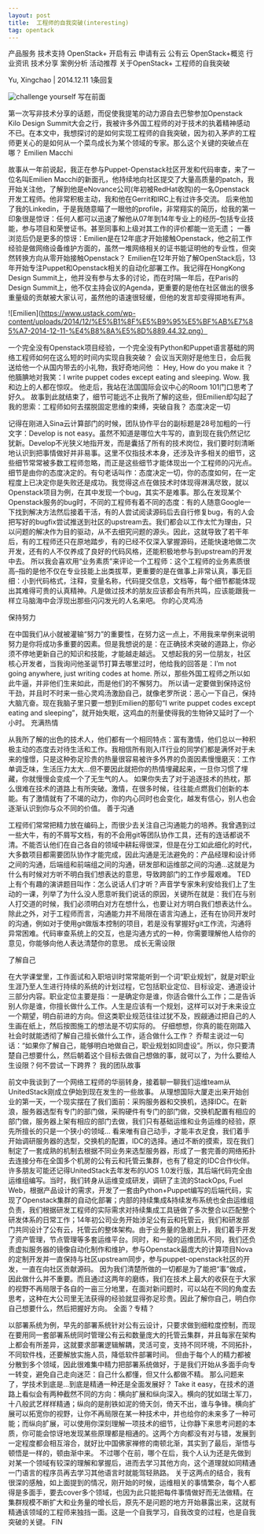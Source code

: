 ```yaml
---
layout: post
title:  工程师的自我突破(interesting)
tag: opentack 
---
```



产品服务
技术支持
OpenStack+
开启有云
申请有云 公有云
OpenStack+概览
行业资讯
技术分享
案例分析
活动推荐
关于OpenStack+
工程师的自我突破

Yu, Xingchao	 | 2014.12.11	 1条回复

![challenge yourself](https://www.ustack.com/wp-content/uploads/2014/12/%E5%B1%8F%E5%B9%95%E5%BF%AB%E7%85%A7-2014-12-11-%E4%B8%8A%E5%8D%889.50.26.png)
写在前面

第一次写非技术分享的话题，而促使我提笔的动力源自去巴黎参加Openstack Kilo Design Summit大会之行，我被许多外国工程师的对于技术的执着精神感动不已。在本文中，我想探讨的是如何实现工程师的自我突破，因为初入茅庐的工程师更关心的是如何从一个菜鸟成长为某个领域的专家。那么这个关键的突破点在哪？
Emilien Macchi

故事从一年前说起，我正在参与Puppet-Openstack社区开发和代码审查，来了一位名叫Emilien Macchi的新面孔，他持续地向社区提交了大量高质量的patch，我开始关注他，了解到他是eNovance公司(年初被RedHat收购)的一名Openstack开发工程师。他非常积极主动，我和他在Gerrit和IRC上有过许多交流。
后来他加了我的Linkedin，于是我随意瞄了一眼他的profile，非常翔实的简历，给我的第一印象很是惊讶：任何人都可以迅速了解他从07年到14年专业上的经历–包括专业技能，参与项目和荣誉证书。甚至同事和上级对其工作的评价都能一览无遗；
一番浏览后仍是更多的惊讶：Emilien是在12年底才开始接触Openstack，他之前工作经验是做网络设备维护方面的，虽然一堆网络相关的证书能证明他的专业性，但突然转换方向从零开始接触Openstack？
Emilien在12年开始了解OpenStack后，13年开始专注Puppet和Openstack相关的自动化部署工作。我记得在HongKong Design Summit上，他并没有参与太多的讨论，而在时隔一年后，在Paris的Design Summit上，他不仅主持会议的Agenda，更重要的是他在社区做出的很多重量级的贡献被大家认可，虽然他的语速很轻缓，但他的发言却变得掷地有声。

![Emilien](https://www.ustack.com/wp-content/uploads/2014/12/%E5%B1%8F%E5%B9%95%E5%BF%AB%E7%85%A7-2014-12-11-%E4%B8%8A%E5%8D%889.44.32.png）

一个完全没有Openstack项目经验，一个完全没有Python和Puppet语言基础的网络工程师如何在这么短的时间内实现自我突破？
会议当天刚好是他生日，会后我送给他一个从国内带去的小礼物，我好奇地问他 ： Hey, How do you make it ？
他腼腆地对我笑：I write puppet codes except eating and sleeping.
Wow.  我和边上的人都在惊叹。
他走后，我站在法国国际会议中心的Room 101门口思考了好久。
故事到此就结束了，细节可能远不止我所了解的这些，但Emilien却勾起了我的思索：工程师如何去摆脱固定思维的束缚，突破自我？
态度决定一切

记得在刚进入Sina云计算部门的时候，团队协作平台的副标题是28号加粗的一行文字：Develop is not easy。虽然不知道是哪位大牛写的，直到现在我仍然记忆犹新。Develop不光狭义地指开发，而是囊括了所有的技术岗位，我们要时刻清晰地认识到把事情做好并非易事。这里不仅指技术本身，还涉及许多相关的细节，这些细节常常被多数工程师忽略，而正是这些细节才能体现出一个工程师的闪光点。
细节是由你的态度决定的。有句老话叫作：态度决定一切，你的态度如何，在一定程度上已决定你是失败还是成功。我觉得这点在做技术时体现得淋漓尽致，就以Openstack项目为例，在其中发现一个bug，其实不是难事。那么在发现某个Openstack服务的bug时，不同的工程师有着不同的态度：有的人随意Google一下找到解决方法然后接着干活，有的人尝试阅读源码后去自行修复bug，有的人会把写好的bugfix尝试推送到社区的upstream去。我们都会以工作太忙为理由，只以问题的解决作为目的驱动，从不去细究问题的源头。因此，这就导致了若干年后，有的工程师还只在原地踏步，有的已经不仅深入掌握源码，还能快速地做二次开发，还有的人不仅养成了良好的代码风格，还能积极地参与到upstream的开发中去。
所以我会喜欢用“业务素质”来评论一个工程师：这个工程师的业务素质很高–指的是他不仅在专业技能上出类拔萃，更重要的是在做事上非常认真，事无巨细：小到代码格式，注释，变量名称，代码提交信息，文档等，每个细节都能体现出其难得可贵的认真精神。凡是做过技术的朋友应该都会有所共鸣，应该能跟我一样立马脑海中会浮现出那些闪闪发光的人名来吧。
你的心灵鸡汤

保持努力

在中国我们从小就被灌输“努力”的重要性，在努力这一点上，不用我来举例来说明努力是你将成功多重要的因素。但是我想说的是：在正确技术突破的道路上，你必须不停地更新自己的知识和技能，才能越走越远。
又想起我的另一位朋友，社区核心开发者，当我询问他圣诞节打算去哪里过时，他给我的回答是：I’m not going anywhere, just writing codes at home. 所以，那些外国工程师之所以如此牛逼，并非他们生来如此，而是他们的不懈努力。
所以请一定要做到保持这份干劲，并且时不时来一些心灵鸡汤激励自己，就像老罗所说：恶心一下自己，保持大脑亢奋。现在我脑子里只要一想到Emilien的那句“I write puppet codes except eating and sleeping”，就开始失眠，这鸡血的剂量使得我的生物钟又延时了一个小时。
充满热情

从我所了解的出色的技术人，他们都有一个相同特点：富有激情，他们总以一种积极主动的态度去对待生活和工作。我相信所有刚入IT行业的同学们都是满怀对于未来的憧憬，只是这种弥足珍贵的热量很容易被许多外界的负面因素慢慢磨灭：工作单调乏味，生活压力太大…但不要因此就把你的热情埋藏起来，一旦你习惯了埋藏，你就慢慢会变成一个了无生气的人。
如果你失去了对于追逐技术的热枕，那么很难在技术的道路上有所突破。激情，在很多时候，往往能点燃我们创新的本能。有了激情就有了不竭的动力，你的内心同时也会变化，越发有信心，别人也会逐渐认识到你与众不同的价值。
善于沟通

工程师们常常把精力放在编码上，而很少去关注自己沟通能力的培养。我曾遇到过一些大牛，有的不屑写文档，有的不会用git等团队协作工具，还有的连话都说不清。不能否认他们在自己各自的领域中耕耘得很深，但是在分工如此细化的时代，大多数项目都需要团队协作才能完成，因此沟通是无法避免的：产品经理和设计师之间的沟通，后端组和前端组之间的沟通，研发部和运维部之间的沟通…这就是为什么有时候对方听不明白我们想表达的意思，导致跨部门的工作步履艰难。
TED上有个有趣的演讲题目叫作：怎么说话人们才听？声音学专家朱利安给我们上了生动的一课，列举了为什么没人愿意听我们说话的原因，关键所在就是：我们在与别人打交道的时候，我们必须明白对方在想什么，也要让对方明白我们想表达什么。
除此之外，对于工程师而言，沟通能力并不局限在语言沟通上，还有在协同开发时的沟通，例如对于使用git做版本控制的项目，若是没有掌握好git工作流，沟通将异常困难。代码审查系统上的交互，也是沟通方式的一种，你需要理解他人给你的意见，你能够向他人表达清楚你的意思。
成长无需设限

了解自己

在大学课堂里，工作面试和入职培训时常常能听到一个词“职业规划”，就是对职业生涯乃至人生进行持续的系统的计划过程，它包括职业定位、目标设定、通道设计三部分内容。职业定位主要是指：一是确定你是谁，你适合做什么工作；二是告诉别人你是谁，你擅长做什么工作。人生是应该有一个规划，这样可以对于未来设立一个期望，明白前进的方向。但这类职业规范往往过犹不及，觊觎通过把自己的人生画在纸上，然后按图施工的想法是不切实际的。
仔细想想，你真的能在刚踏入社会时就能透彻了解自己擅长做什么工作，适合做什么工作？
乔帮主说过一句话：“如果你了解自己，能够明白地做自己，职业规划如同虚设”。所以，你只要清楚自己想要什么，然后朝着这个目标去做自己想做的事，就可以了，为什么要给人生设限？何不尝试一下跨界？
我的团队故事

前文中我谈到了一个网络工程师的华丽转身，接着聊一聊我们运维team从UnitedStack刚成立伊始到现在发生的一些故事。
从理想国际大厦走出来开始创业的第一天，一个现实摆在了我们面前：采购服务器和交换机，选择IDC。在新浪，服务器选型有专门的部门做，采购硬件有专门的部门做，交换机配置有相应的部门做，服务器上架有相应的部门去做，我们只有基础运维和业务运维的经验，原先所擅长的只是一个狭小的领域…
看来唯有自己动手，才能丰衣足食，我们着手开始调研服务器的选型，交换机的配置，IDC的选择。通过不断的摸索，现在我们制定了一套成熟的机制去根据不同业务来选型服务器，形成了一套完善的网络拓扑去连接分布在全国多个机房的公有云和托管云集群，也有了稳定的IDC合作伙伴。
许多朋友可能还记得UnitedStack去年发布的UOS 1.0发行版，其后端代码完全由运维组编写。当时，我们转身从运维变成研发，调研了主流的StackOps, Fuel Web，根据产品设计的需求，开发了一套由Python+Puppet编写的后端代码，实现了Openstack集群的自动化部署；内部的持续集成&持续发布系统也全由运维组负责，我们根据研发工程师的实际需求对持续集成工具链做了多次整合以匹配整个研发体系的日常工作；14年初公司业务开始涉足公有云和托管云，我们和研发部门共同设计了公有云，托管云的整体架构。由于业务量的急剧上升，我们着手开发了资产管理，节点管理等多套运维平台。同时，和一般的运维团队不同，我们还负责虚拟服务器的镜像自动化制作和维护，参与Openstack最庞大的计算项目Nova的定制开发并一直保持与社区upstream同步，参与puppet-openstack社区的开发，一直在向社区贡献源码。
因为我们清楚所做的一切都是为了能把“事”做成，因此做什么并不重要。而且通过这两年的磨练，我们在技术上最大的收获在于大家的视野不再局限于各自的一亩三分地里，在面对新问题时，可以站在不同的角度去思考，这种在大公司里无法获得的经验就显得弥足珍贵。因此了解你自己，明白你自己想要什么，然后把握好方向。
全面？专精？

以部署系统为例，早先的部署系统针对公有云设计，只要求做到细粒度控制，而现在要用同一套部署系统同时管理公有云和数量庞大的托管云集群，并且每家在架构上都会有所差异，这就要求部署逻辑解耦，灵活可变，支持不同环境，不同拓扑，不同软件栈，还要解放实施人员，降低软件部署时间。
但由于每个人的精力都被分散到多个领域，因此很难集中精力把部署系统做好，于是我们开始从多面手向专一转变，避免自己走向迷茫：自己什么都懂，但又什么都做不精。
那么问题来了，学技术到底是…到底是精通一种还是全面发展好？
Take it easy，在技术的道路上看似会有两种截然不同的方向：横向扩展和纵向深入。横向的犹如瑞士军刀，十八般武艺样样精通；纵向的是削铁如泥的倚天剑，倚天不出，谁与争锋。横向扩展可以拓宽你的视野，让你不再局限在某一种技术中，并也给你的未来多了一种可能；而纵向扩展，可以使用你深刻理解一项技术的细节，让你静下来思考问题的本质，你可能会惊讶地发现某些原理都是相通的。这两个方向都没有对与错，发展到一定程度都会相互溶合，就好比中国佛家禅修的南顿北渐，其实到了最后，渐悟与顿悟是一样的，顿由渐中来。
不过哪个在前，哪个在后，我个人认为还是先做到对某一个领域有较深的理解和掌握后，进而去学习其他方向，这个道理就如同精通一门语言的程序员再去学习其他语言时就能驾轻熟路。
关于这两点的结合，我有很深的感触，如上面提到的情况，刚开始的时候，运维相关的事情繁杂，每个人都得是多面手，要去cover多个领域，也因为此只能把每件事情做好而无法做精。在集群规模不断扩大和业务量的增长后，原先不是问题的地方开始暴露出来，这就有精通该领域的工程师来独挡一面。这是一个自我学习，自我改变的过程，也是自我突破的关键。
FIN
